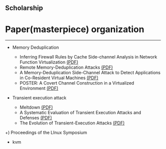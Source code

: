 ## Scholarship
# Paper(masterpiece) organization
----------

+ Memory Deduplication
  + Inferring Firewall Rules by Cache Side-channel Analysis in Network Function Virtualization [(PDF)](https://ieeexplore.ieee.org/stamp/stamp.jsp?arnumber=9155449)
  + Remote Memory-Deduplication Attacks [(PDF)](https://arxiv.org/pdf/2111.08553.pdf)
  + A Memory-Deduplication Side-Channel Attack to Detect Applications in Co-Resident Virtual Machines [(PDF)](https://dl.acm.org/doi/pdf/10.1145/3167132.3167151)
  + POSTER: A Covert Channel Construction in a Virtualized Environment [(PDF)](https://dl.acm.org/doi/pdf/10.1145/2382196.2382318)

+ Transient execution attack
  + Meltdown [(PDF)](https://arxiv.org/pdf/1801.01207.pdf)
  + A Systematic Evaluation of Transient Execution Attacks and Defenses [(PDF)](https://www.usenix.org/system/files/sec19-canella.pdf)
  + The Evolution of Transient-Execution Attacks [(PDF)](https://dl.acm.org/doi/pdf/10.1145/3386263.3407583)

+) Proceedings of the LInux Symposium
  + kvm
